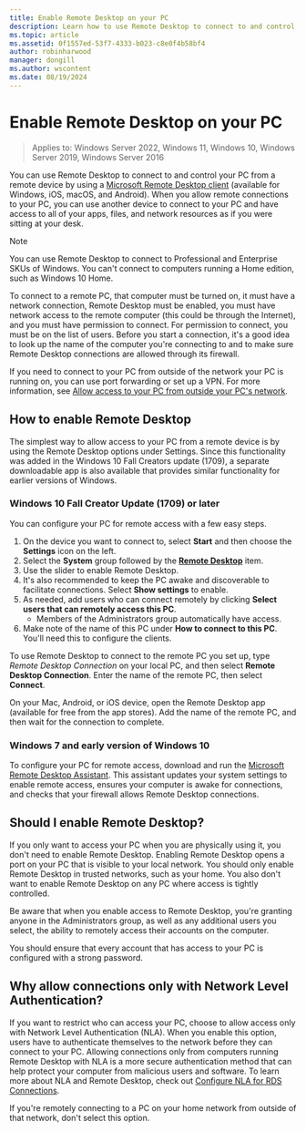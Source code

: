 ```yaml
---
title: Enable Remote Desktop on your PC
description: Learn how to use Remote Desktop to connect to and control your PC from a remote device.
ms.topic: article
ms.assetid: 0f1557ed-53f7-4333-b023-c8e0f4b58bf4
author: robinharwood
manager: dongill
ms.author: wscontent
ms.date: 08/19/2024
---
```


# Enable Remote Desktop on your PC

>Applies to: Windows Server 2022, Windows 11, Windows 10, Windows Server 2019, Windows Server 2016

You can use Remote Desktop to connect to and control your PC from a remote device by using a [Microsoft Remote Desktop client](remote-desktop-clients.md) (available for Windows, iOS, macOS, and Android). When you allow remote connections to your PC, you can use another device to connect to your PC and have access to all of your apps, files, and network resources as if you were sitting at your desk.

> [!NOTE]
> You can use Remote Desktop to connect to Professional and Enterprise SKUs of Windows. You can't connect to computers running a Home edition, such as Windows 10 Home.

To connect to a remote PC, that computer must be turned on, it must have a network connection, Remote Desktop must be enabled, you must have network access to the remote computer (this could be through the Internet), and you must have permission to connect. For permission to connect, you must be on the list of users. Before you start a connection, it's a good idea to look up the name of the computer you're connecting to and to make sure Remote Desktop connections are allowed through its firewall.

If you need to connect to your PC from outside of the network your PC is running on, you can use port forwarding or set up a VPN. For more information, see [Allow access to your PC from outside your PC's network](remote-desktop-allow-outside-access.md).

## How to enable Remote Desktop

The simplest way to allow access to your PC from a remote device is by using the Remote Desktop options under Settings. Since this functionality was added in the Windows 10 Fall Creators update (1709), a separate downloadable app is also available that provides similar functionality for earlier versions of Windows.

### Windows 10 Fall Creator Update (1709) or later

You can configure your PC for remote access with a few easy steps.

1. On the device you want to connect to, select **Start**  and then choose the **Settings** icon on the left.
2. Select the **System** group followed by the [**Remote Desktop**](ms-settings:remotedesktop) item.
3. Use the slider to enable Remote Desktop.
4. It's also recommended to keep the PC awake and discoverable to facilitate connections. Select **Show settings** to enable.
5. As needed, add users who can connect remotely by clicking **Select users that can remotely access this PC**.
   - Members of the Administrators group automatically have access.
6. Make note of the name of this PC under **How to connect to this PC**. You'll need this to configure the clients.

To use Remote Desktop to connect to the remote PC you set up, type *Remote Desktop Connection* on your local PC, and then select **Remote Desktop Connection**. Enter the name of the remote PC, then select **Connect**.

On your Mac, Android, or iOS device, open the Remote Desktop app (available for free from the app stores). Add the name of the remote PC, and then wait for the connection to complete.

### Windows 7 and early version of Windows 10

To configure your PC for remote access, download and run the [Microsoft Remote Desktop Assistant](https://www.microsoft.com/download/details.aspx?id=50042). This assistant updates your system settings to enable remote access, ensures your computer is awake for connections, and checks that your firewall allows Remote Desktop connections.

## Should I enable Remote Desktop?

If you only want to access your PC when you are physically using it, you don't need to enable Remote Desktop. Enabling Remote Desktop opens a port on your PC that is visible to your local network. You should only enable Remote Desktop in trusted networks, such as your home. You also don't want to enable Remote Desktop on any PC where access is tightly controlled.

Be aware that when you enable access to Remote Desktop, you're granting anyone in the Administrators group, as well as any additional users you select, the ability to remotely access their accounts on the computer.

You should ensure that every account that has access to your PC is configured with a strong password.

## Why allow connections only with Network Level Authentication?

If you want to restrict who can access your PC, choose to allow access only with Network Level Authentication (NLA). When you enable this option, users have to authenticate themselves to the network before they can connect to your PC. Allowing connections only from computers running Remote Desktop with NLA is a more secure authentication method that can help protect your computer from malicious users and software. To learn more about NLA and Remote Desktop, check out [Configure NLA for RDS Connections](/previous-versions/windows/it-pro/windows-server-2008-R2-and-2008/cc732713(v=ws.11)).

If you're remotely connecting to a PC on your home network from outside of that network, don't select this option.
